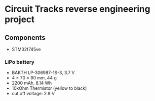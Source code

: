 # Circuit Tracks reverse engineering project

## Components
* STM32f745ve

### LiPo battery
* BAKTH LP-306987-1S-3, 3.7 V
* 4 × 70 × 90 mm, 44 g
* 2200 mAh, 8.14 Wh
* 10kOhm Thermistor (yellow to black)
* cut off voltage: 2.8 V